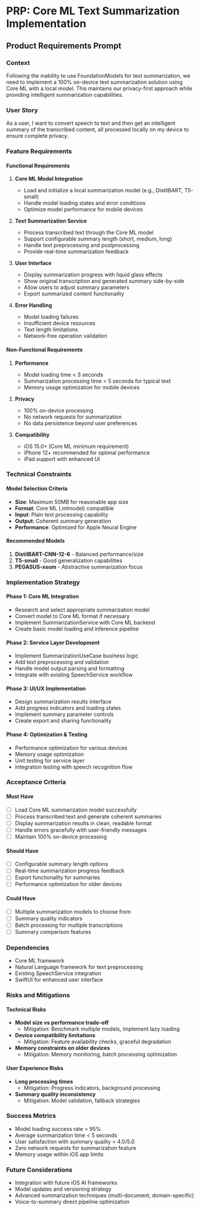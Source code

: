 # PRP: Core ML Text Summarization Implementation

## Product Requirements Prompt

### Context
Following the inability to use FoundationModels for text summarization, we need to implement a 100% on-device text summarization solution using Core ML with a local model. This maintains our privacy-first approach while providing intelligent summarization capabilities.

### User Story
As a user, I want to convert speech to text and then get an intelligent summary of the transcribed content, all processed locally on my device to ensure complete privacy.

### Feature Requirements

#### Functional Requirements
1. **Core ML Model Integration**
   - Load and initialize a local summarization model (e.g., DistilBART, T5-small)
   - Handle model loading states and error conditions
   - Optimize model performance for mobile devices

2. **Text Summarization Service**
   - Process transcribed text through the Core ML model
   - Support configurable summary length (short, medium, long)
   - Handle text preprocessing and postprocessing
   - Provide real-time summarization feedback

3. **User Interface**
   - Display summarization progress with liquid glass effects
   - Show original transcription and generated summary side-by-side
   - Allow users to adjust summary parameters
   - Export summarized content functionality

4. **Error Handling**
   - Model loading failures
   - Insufficient device resources
   - Text length limitations
   - Network-free operation validation

#### Non-Functional Requirements
1. **Performance**
   - Model loading time < 3 seconds
   - Summarization processing time < 5 seconds for typical text
   - Memory usage optimization for mobile devices

2. **Privacy**
   - 100% on-device processing
   - No network requests for summarization
   - No data persistence beyond user preferences

3. **Compatibility**
   - iOS 15.0+ (Core ML minimum requirement)
   - iPhone 12+ recommended for optimal performance
   - iPad support with enhanced UI

### Technical Constraints

#### Model Selection Criteria
- **Size**: Maximum 50MB for reasonable app size
- **Format**: Core ML (.mlmodel) compatible
- **Input**: Plain text processing capability
- **Output**: Coherent summary generation
- **Performance**: Optimized for Apple Neural Engine

#### Recommended Models
1. **DistilBART-CNN-12-6** - Balanced performance/size
2. **T5-small** - Good generalization capabilities  
3. **PEGASUS-xsum** - Abstractive summarization focus

### Implementation Strategy

#### Phase 1: Core ML Integration
- Research and select appropriate summarization model
- Convert model to Core ML format if necessary
- Implement SummarizationService with Core ML backend
- Create basic model loading and inference pipeline

#### Phase 2: Service Layer Development
- Implement SummarizationUseCase business logic
- Add text preprocessing and validation
- Handle model output parsing and formatting
- Integrate with existing SpeechService workflow

#### Phase 3: UI/UX Implementation
- Design summarization results interface
- Add progress indicators and loading states
- Implement summary parameter controls
- Create export and sharing functionality

#### Phase 4: Optimization & Testing
- Performance optimization for various devices
- Memory usage optimization
- Unit testing for service layer
- Integration testing with speech recognition flow

### Acceptance Criteria

#### Must Have
- [ ] Load Core ML summarization model successfully
- [ ] Process transcribed text and generate coherent summaries
- [ ] Display summarization results in clean, readable format
- [ ] Handle errors gracefully with user-friendly messages
- [ ] Maintain 100% on-device processing

#### Should Have
- [ ] Configurable summary length options
- [ ] Real-time summarization progress feedback
- [ ] Export functionality for summaries
- [ ] Performance optimization for older devices

#### Could Have
- [ ] Multiple summarization models to choose from
- [ ] Summary quality indicators
- [ ] Batch processing for multiple transcriptions
- [ ] Summary comparison features

### Dependencies
- Core ML framework
- Natural Language framework for text preprocessing
- Existing SpeechService integration
- SwiftUI for enhanced user interface

### Risks and Mitigations

#### Technical Risks
- **Model size vs performance trade-off**
  - Mitigation: Benchmark multiple models, implement lazy loading
- **Device compatibility limitations**
  - Mitigation: Feature availability checks, graceful degradation
- **Memory constraints on older devices**
  - Mitigation: Memory monitoring, batch processing optimization

#### User Experience Risks
- **Long processing times**
  - Mitigation: Progress indicators, background processing
- **Summary quality inconsistency**
  - Mitigation: Model validation, fallback strategies

### Success Metrics
- Model loading success rate > 95%
- Average summarization time < 5 seconds
- User satisfaction with summary quality > 4.0/5.0
- Zero network requests for summarization feature
- Memory usage within iOS app limits

### Future Considerations
- Integration with future iOS AI frameworks
- Model updates and versioning strategy
- Advanced summarization techniques (multi-document, domain-specific)
- Voice-to-summary direct pipeline optimization